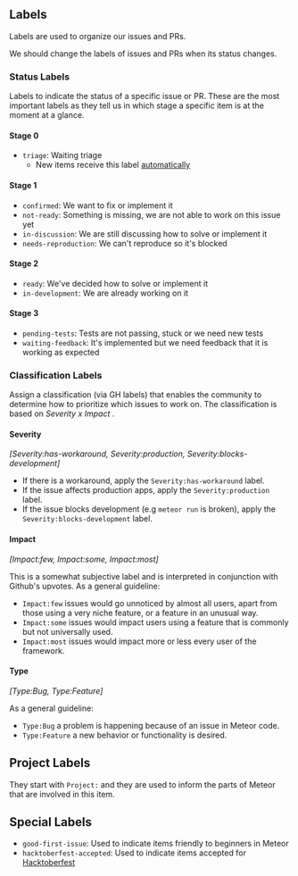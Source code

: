 ## Labels

Labels are used to organize our issues and PRs.

We should change the labels of issues and PRs when its status changes.

### Status Labels
Labels to indicate the status of a specific issue or PR. These are the most important labels as they tell us in which stage a specific item is at the moment at a glance.

#### Stage 0
- `triage`: Waiting triage 
  - New items receive this label [automatically](https://probot.github.io/apps/triage-new-issues/)
    
#### Stage 1
- `confirmed`: We want to fix or implement it
- `not-ready`: Something is missing, we are not able to work on this issue yet
- `in-discussion`: We are still discussing how to solve or implement it
- `needs-reproduction`: We can't reproduce so it's blocked

#### Stage 2
- `ready`: We've decided how to solve or implement it
- `in-development`: We are already working on it

#### Stage 3
- `pending-tests`: Tests are not passing, stuck or we need new tests
- `waiting-feedback`: It's implemented but we need feedback that it is working as expected

### Classification Labels

Assign a classification (via GH labels) that enables the community to determine how to prioritize which issues to work on. The classification is based on *Severity x Impact* .

#### Severity
_[Severity:has-workaround, Severity:production, Severity:blocks-development]_

- If there is a workaround, apply the `Severity:has-workaround` label.
- If the issue affects production apps, apply the `Severity:production` label.
- If the issue blocks development (e.g `meteor run` is broken), apply the `Severity:blocks-development` label.

#### Impact
_[Impact:few, Impact:some, Impact:most]_

This is a somewhat subjective label and is interpreted in conjunction with Github's upvotes. As a general guideline:

- `Impact:few` issues would go unnoticed by almost all users, apart from those using a very niche feature, or a feature in an unusual way.
- `Impact:some` issues would impact users using a feature that is commonly but not universally used.
- `Impact:most` issues would impact more or less every user of the framework.

#### Type
_[Type:Bug, Type:Feature]_

As a general guideline:

- `Type:Bug` a problem is happening because of an issue in Meteor code.
- `Type:Feature` a new behavior or functionality is desired.

## Project Labels

They start with `Project:` and they are used to inform the parts of Meteor that are involved in this item.

## Special Labels

- `good-first-issue`: Used to indicate items friendly to beginners in Meteor
- `hacktoberfest-accepted`: Used to indicate items accepted for [Hacktoberfest](https://hacktoberfest.digitalocean.com/hacktoberfest-update)

